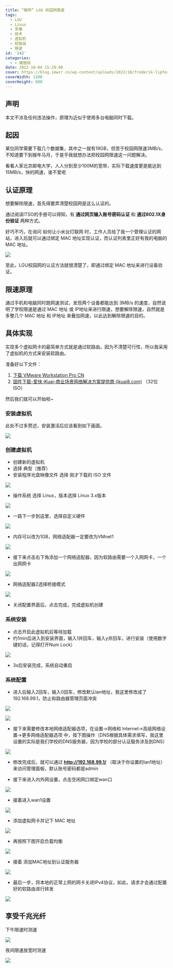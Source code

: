 ```yaml
---
title: “解除” LGU 校园网限速
tags:
  - LGU
  - Linux
  - 多播
  - 技术
  - 虚拟机
  - 软路由
  - 限速
id: '142'
categories:
  - - 瞎鼓捣
date: 2022-10-04 15:29:00
cover: https://blog.imwcr.cn/wp-content/uploads/2022/10/frederik-lipfert-cWtsPbJtIvs-unsplash-scaled.jpg
coverWidth: 1200
coverHeight: 600
---
```


## 声明

本文不涉及任何违法操作，原理为近似于使用多台电脑同时下载。

## 起因

某位同学需要下载几个数据集，其中之一就有19GB，但苦于校园网限速3MB/s，不知道要下到猴年马月，于是乎我就想办法把校园网限速这一问题解决。

看看人家北京邮电大学，人人分到至少100M的宽带，实际下载速度更是能达到15MB/s，快的网速，谁不爱呢

## 认证原理

想要解除限速，首先得要弄清楚校园网是这么认证的。

通过阅读ITSO的手册可以得知，有 **通过网页输入账号密码认证** 和 **通过802.1X身份验证** 两种方式。

好巧不巧，在询问 如何让小米台灯联网 时，工作人员给了我一个管理认证的网站，进入后就可以通过绑定 MAC 地址实现认证，而认证列表里正好有我的电脑的 MAC 地址。

[![](https://blog.imwcr.cn/wp-content/uploads/2022/10/image-17.png)](https://blog.imwcr.cn/wp-content/uploads/2022/10/image-17.png)

至此，LGU校园网的认证方法就很清楚了，即通过绑定 MAC 地址来进行设备验证。

## 限速原理

通过手机和电脑同时跑网速测试，发现两个设备都能达到 3MB/s 的速度，自然说明了学校限速是通过 MAC 地址 或 IP地址来进行限速，想要解除限速，自然就是多整几个 MAC 地址 和 IP地址 来叠加网速，以此达到解除限速的目的。

## 具体实现

实现多个虚拟网卡的最简单方式就是通过软路由。因为不清楚可行性，所以我采用了虚拟机的方式来安装软路由。

准备好以下文件：

1.  [下载 VMware Workstation Pro CN](https://www.vmware.com/cn/products/workstation-pro/workstation-pro-evaluation.html)
2.  [固件下载-爱快 iKuai-商业场景网络解决方案提供商 (ikuai8.com)](https://www.ikuai8.com/component/download) （32位 ISO）

然后我们就可以开始啦~

### 安装虚拟机

此处不过多赘述，安装激活后应该看到如下画面。

[![](https://blog.imwcr.cn/wp-content/uploads/2022/10/image.png)](https://blog.imwcr.cn/wp-content/uploads/2022/10/image.png)

### 创建虚拟机

*   创建新的虚拟机
*   选择 典型（推荐）
*   安装程序光盘映像文件 选择 刚才下载的 ISO 文件

[![](https://blog.imwcr.cn/wp-content/uploads/2022/10/image-1.png)](https://blog.imwcr.cn/wp-content/uploads/2022/10/image-1.png)

*   操作系统 选择 Linux，版本选择 Linux 3.x版本

[![](https://blog.imwcr.cn/wp-content/uploads/2022/10/image-2.png)](https://blog.imwcr.cn/wp-content/uploads/2022/10/image-2.png)

*   一路下一步到这里，选择自定义硬件

[![](https://blog.imwcr.cn/wp-content/uploads/2022/10/image-3.png)](https://blog.imwcr.cn/wp-content/uploads/2022/10/image-3.png)

*   内存可以改为1GB，网络适配器一定要改为VMnet1

[![](https://blog.imwcr.cn/wp-content/uploads/2022/10/image-4.png)](https://blog.imwcr.cn/wp-content/uploads/2022/10/image-4.png)

*   接下来点击右下角添加一个网络适配器，因为软路由需要一个入网网卡，一个出网网卡

[![](https://blog.imwcr.cn/wp-content/uploads/2022/10/image-5.png)](https://blog.imwcr.cn/wp-content/uploads/2022/10/image-5.png)

*   网络适配器2选择桥接模式

![](https://blog.imwcr.cn/wp-content/uploads/2022/10/image-6.png)

*   关闭配置界面后，点击完成，完成虚拟机创建

### 系统安装

*   点击开启此虚拟机后等待加载
*   约1min后进入到安装界面，输入1并回车，输入y并回车，进行安装（使用数字键的话，记得打开Num Lock）

[![](https://blog.imwcr.cn/wp-content/uploads/2022/10/image-8.png)](https://blog.imwcr.cn/wp-content/uploads/2022/10/image-8.png)

*   3s后安装完成，系统自动重启

### 系统配置

*   进入后输入2回车，输入0回车，修改默认lan地址，我这里修改成了192.168.99.1，防止和路由器管理页面冲突

![](https://blog.imwcr.cn/wp-content/uploads/2022/10/image-9.png)

![](https://blog.imwcr.cn/wp-content/uploads/2022/10/image-10.png)

*   接下来需要修改本地网络适配器选项，在设置→网络和 Internet→高级网络设置→更多网络适配器选项 中，按下图操作（DNS根据具体需求填写，我这里设置的实际是我们学校的DNS服务器，因为学校的部分认证服务涉及到DNS）

[![](https://blog.imwcr.cn/wp-content/uploads/2022/10/image-11.png)](https://blog.imwcr.cn/wp-content/uploads/2022/10/image-11.png)

*   修改完成后，就可以通过 **http://192.168.99.1/** （取决于你设置的lan1地址）来访问管理面板，默认账号密码都是admin

*   接下来进入内外网设置，点击空闲网口绑定wan口

[![](https://www.ikuai8.com/attached/php/upload/image/20180201/1517457549540794.png)](https://www.ikuai8.com/attached/php/upload/image/20180201/1517457549540794.png)

*   接着进入wan1设置

[![](https://blog.imwcr.cn/wp-content/uploads/2022/10/image-12.png)](https://blog.imwcr.cn/wp-content/uploads/2022/10/image-12.png)

*   添加虚拟网卡并记下 MAC 地址

![](https://blog.imwcr.cn/wp-content/uploads/2022/10/image-13.png)

*   再按照下图开启负载均衡

[![](https://blog.imwcr.cn/wp-content/uploads/2022/10/image-15.png)](https://blog.imwcr.cn/wp-content/uploads/2022/10/image-15.png)

*   接着 添加MAC地址到认证服务器

[![](https://blog.imwcr.cn/wp-content/uploads/2022/10/image-14.png)](https://blog.imwcr.cn/wp-content/uploads/2022/10/image-14.png)

*   最后一步，将本地的正常上网的网卡关闭IPv4协议，如此，请求才会通过配置好的软路由进行转发

[![](https://blog.imwcr.cn/wp-content/uploads/2022/10/image-16.png)](https://blog.imwcr.cn/wp-content/uploads/2022/10/image-16.png)

## 享受千兆光纤

下午限速时测速

[![](https://blog.imwcr.cn/wp-content/uploads/2022/10/image-20.png)](https://blog.imwcr.cn/wp-content/uploads/2022/10/image-20.png)


夜间限速放宽时测速

[![](https://blog.imwcr.cn/wp-content/uploads/2022/10/image-19.png)](https://blog.imwcr.cn/wp-content/uploads/2022/10/image-19.png)

